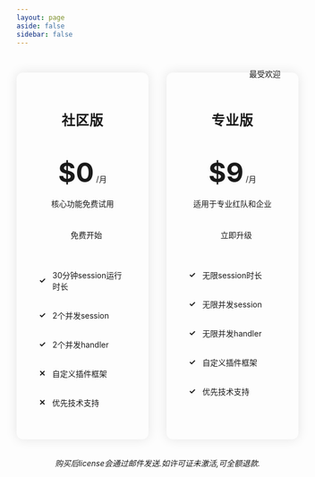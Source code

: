 ```yaml
---
layout: page
aside: false
sidebar: false
---
```


<div class="pricing-comparison">
  <div class="pricing-table">
    <div class="pricing-column basic">
      <div class="plan-header">
        <h3>社区版</h3>
        <div class="price">
          <span class="amount">$0</span>
          <span class="period">/月</span>
        </div>
        <p class="description">核心功能免费试用</p>
        <a href="/guide/getting_start" class="cta-button">免费开始</a>
      </div>
      <div class="features">
        <div class="feature-item">
          <span class="check">✓</span>
          <span>30分钟session运行时长</span>
        </div>
        <div class="feature-item">
          <span class="check">✓</span>
          <span>2个并发session</span>
        </div>
        <div class="feature-item">
          <span class="check">✓</span>
          <span>2个并发handler</span>
        </div>
        <div class="feature-item disabled">
          <span class="cross">✕</span>
          <span>自定义插件框架</span>
        </div>
        <div class="feature-item disabled">
          <span class="cross">✕</span>
          <span>优先技术支持</span>
        </div>
      </div>
    </div>
    <div class="pricing-column pro">
      <div class="popular-tag">最受欢迎</div>
      <div class="plan-header">
        <h3>专业版</h3>
        <div class="price">
          <span class="amount">$9</span>
          <span class="period">/月</span>
        </div>
        <p class="description">适用于专业红队和企业</p>
        <a href="https://www.creem.io/payment/prod_50tkiXWWYeOfBOXPV83eei" target="_blank" class="cta-button primary">立即升级</a>
      </div>
      <div class="features">
        <div class="feature-item">
          <span class="check">✓</span>
          <span>无限session时长</span>
        </div>
        <div class="feature-item">
          <span class="check">✓</span>
          <span>无限并发session</span>
        </div>
        <div class="feature-item">
          <span class="check">✓</span>
          <span>无限并发handler</span>
        </div>
        <div class="feature-item">
          <span class="check">✓</span>
          <span>自定义插件框架</span>
        </div>
        <div class="feature-item">
          <span class="check">✓</span>
          <span>优先技术支持</span>
        </div>
      </div>
    </div>
  </div>
  <p class="pricing-disclaimer">购买后license会通过邮件发送.如许可证未激活,可全额退款.</p>
</div>

<style>
.pricing-comparison {
  padding: 2rem 0;
  font-family: var(--vp-font-family-base);
}

.pricing-disclaimer {
  text-align: center;
  font-size: 0.875rem;
  color: var(--vp-c-text-2);
  margin-top: 2rem;
  font-style: italic;
}

.pricing-table {
  display: flex;
  justify-content: center;
  gap: 2rem;
  margin: 0 auto;
  max-width: 1200px;
}

.pricing-column {
  flex: 1;
  max-width: 400px;
  border-radius: 12px;
  padding: 2rem;
  background: var(--vp-c-bg);
  box-shadow: 0 0 20px rgba(0, 0, 0, 0.1);
  position: relative;
  transition: all 0.3s ease;
}

.pricing-column.basic,
.pricing-column.pro {
  transform: scale(1);
}

.pricing-column.pro {
  border: 2px solid var(--vp-c-brand);
}

.popular-tag {
  position: absolute;
  top: -12px;
  right: 20px;
  background: var(--vp-c-brand);
  color: var(--vp-c-bg);
  padding: 4px 12px;
  border-radius: 12px;
  font-size: 0.875rem;
}

.plan-header {
  text-align: center;
  margin-bottom: 2rem;
}

.plan-header h3 {
  font-size: 1.5rem;
  margin-bottom: 2rem;
  color: var(--vp-c-text-1);
  text-transform: uppercase;
  letter-spacing: 1px;
  padding-bottom: 1rem;
  border-bottom: 2px solid var(--vp-c-divider);
}

.price {
  margin-bottom: 1rem;
}

.price .amount {
  font-size: 3rem;
  font-weight: bold;
  color: var(--vp-c-text-1);
}

.price .period {
  color: var(--vp-c-text-2);
}

.description {
  color: var(--vp-c-text-2);
  margin-bottom: 1.5rem;
}

.cta-button {
  display: inline-block;
  padding: 0.75rem 1.5rem;
  border-radius: 6px;
  text-decoration: none;
  font-weight: 500;
  transition: all 0.3s ease;
  width: 80%;
}

.cta-button:not(.primary) {
  border: 2px solid var(--vp-c-brand);
  color: var(--vp-c-brand);
}

.cta-button.primary {
  background: var(--vp-c-brand);
  color: var(--vp-c-bg);
}

.features {
  margin-top: 2rem;
}

.feature-item {
  display: flex;
  align-items: center;
  margin-bottom: 1rem;
  padding: 0.5rem;
  color: var(--vp-c-text-1);
}

.feature-item .check {
  color: var(--vp-c-green);
  margin-right: 0.75rem;
  font-weight: bold;
}

.feature-item .cross {
  color: var(--vp-c-red);
  margin-right: 0.75rem;
  font-weight: bold;
}

.feature-item.disabled {
  color: var(--vp-c-text-2);
}

@media (max-width: 768px) {
  .pricing-table {
    flex-direction: column;
    align-items: center;
    gap: 2rem;
  }
}

:root.dark .pricing-column {
  box-shadow: 0 0 20px rgba(0, 0, 0, 0.3);
}
</style>

